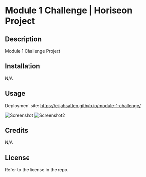 # Module 1 Challenge | Horiseon Project

## Description

Module 1 Challenge Project

## Installation

N/A

## Usage

Deployment site: https://elijahsatten.github.io/module-1-challenge/

![Screenshot](assets/images/screenshot.png)
![Screenshot2](assets/images/screenshot-2.png)

## Credits

N/A

## License

Refer to the license in the repo.

